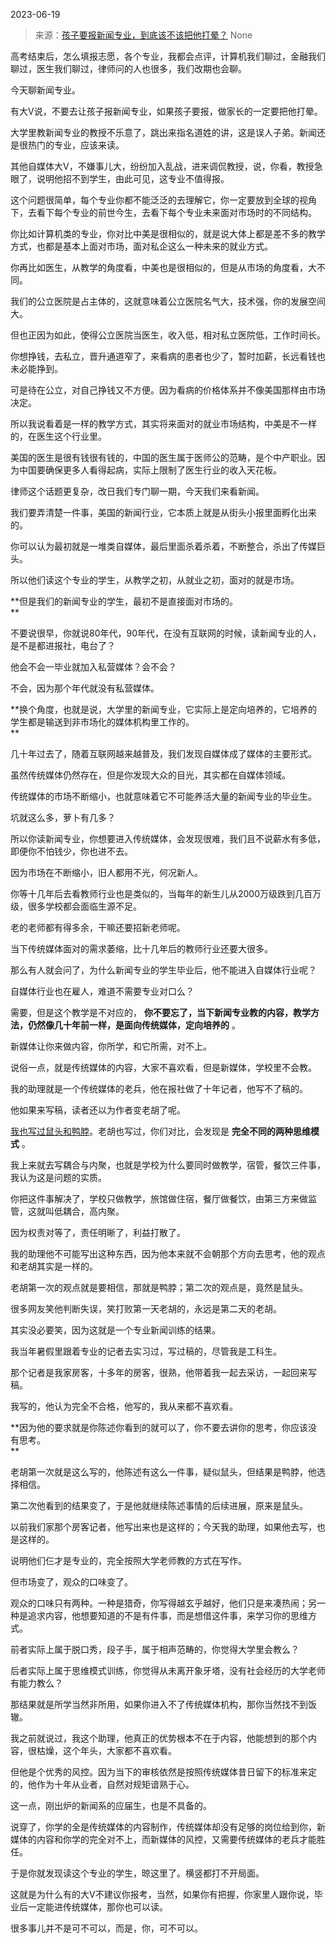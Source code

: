 2023-06-19

> 来源：[孩子要报新闻专业，到底该不该把他打晕？](http://mp.weixin.qq.com/s?__biz=MzU0MjYwNDU2Mw==&amp;mid=2247511408&amp;idx=2&amp;sn=dc52ca5097c9660e53c0173747a17ead&amp;chksm=fb1ac10ccc6d481a695a22b30cb5d5f14d98ac40ef91a3fd4010fbf3764d102aecd14d8b3537&amp;scene=127#wechat_redirect)
> None

高考结束后，怎么填报志愿，各个专业，我都会点评，计算机我们聊过，金融我们聊过，医生我们聊过，律师问的人也很多，我们改期也会聊。  

今天聊新闻专业。

有大V说，不要去让孩子报新闻专业，如果孩子要报，做家长的一定要把他打晕。  

大学里教新闻专业的教授不乐意了，跳出来指名道姓的讲，这是误人子弟。新闻还是很热门的专业，应该来读。

其他自媒体大V，不嫌事儿大，纷纷加入乱战，进来调侃教授，说，你看，教授急眼了，说明他招不到学生，由此可见，这专业不值得报。  

这个问题很简单，每个专业你都不能泛泛的去理解它，你一定要放到全球的视角下，去看下每个专业的前世今生，去看下每个专业未来面对市场时的不同结构。

你比如计算机类的专业，你对比中美是很相似的，就是说大体上都是差不多的教学方式，也都是基本上面对市场，面对私企这么一种未来的就业方式。  

你再比如医生，从教学的角度看，中美也是很相似的，但是从市场的角度看，大不同。  

我们的公立医院是占主体的，这就意味着公立医院名气大，技术强，你的发展空间大。  

但也正因为如此，使得公立医院当医生，收入低，相对私立医院低，工作时间长。  

你想挣钱，去私立，晋升通道窄了，来看病的患者也少了，暂时加薪，长远看钱也未必能挣到。  

可是待在公立，对自己挣钱又不方便。因为看病的价格体系并不像美国那样由市场决定。

所以我说看着是一样的教学方式，其实将来面对的就业市场结构，中美是不一样的，在医生这个行业里。  

美国的医生是很有钱很有钱的，中国的医生属于医师公的范畴，是个中产职业。因为中国要确保更多人看得起病，实际上限制了医生行业的收入天花板。

律师这个话题更复杂，改日我们专门聊一期，今天我们来看新闻。

我们要弄清楚一件事，美国的新闻行业，它本质上就是从街头小报里面孵化出来的。  

你可以认为最初就是一堆类自媒体，最后里面杀着杀着，不断整合，杀出了传媒巨头。  

所以他们读这个专业的学生，从教学之初，从就业之初，面对的就是市场。  

 **但是我们的新闻专业的学生，最初不是直接面对市场的。  
**

不要说很早，你就说80年代，90年代，在没有互联网的时候，读新闻专业的人，是不是都进报社，电台了？

他会不会一毕业就加入私营媒体？会不会？  

不会，因为那个年代就没有私营媒体。

 **换个角度，也就是说，大学里的新闻专业，它实际上是定向培养的，它培养的学生都是输送到非市场化的媒体机构里工作的。  
**

几十年过去了，随着互联网越来越普及，我们发现自媒体成了媒体的主要形式。  

虽然传统媒体仍然存在，但是你发现大众的目光，其实都在自媒体领域。  

传统媒体的市场不断缩小，也就意味着它不可能养活大量的新闻专业的毕业生。  

坑就这么多，萝卜有几多？  

所以你读新闻专业，你想要进入传统媒体，会发现很难，我们且不说薪水有多低，即便你不怕钱少，你也进不去。

因为市场在不断缩小，旧人都用不光，何况新人。  

你等十几年后去看教师行业也是类似的，当每年的新生儿从2000万级跌到几百万级，很多学校都会面临生源不足。  

老的老师都有得多余，干嘛还要招新老师呢。  

当下传统媒体面对的需求萎缩，比十几年后的教师行业还要大很多。

那么有人就会问了，为什么新闻专业的学生毕业后，他不能进入自媒体行业呢？

自媒体行业也在雇人，难道不需要专业对口么？

需要，但是这个教学是不对应的， **你不要忘了，当下新闻专业教的内容，教学方法，仍然像几十年前一样，是面向传统媒体，定向培养的** 。  

新媒体让你来做内容，你所学，和它所需，对不上。  

说俗一点，就是传统媒体的内容，大家不喜欢看，但是新媒体，学校里不会教。  

我的助理就是一个传统媒体的老兵，他在报社做了十年记者，他写不了稿的。

他如果来写稿，读者还以为作者变老胡了呢。

[我也写过鼠头和鸭脖](http://mp.weixin.qq.com/s?__biz=MzU3NDc5Nzc0NQ==&mid=2247524691&idx=1&sn=cd653ff39ffdad30d2bd080251361bd5&chksm=fd2ec38dca594a9b83914a7da7d3176782d53c4327b35a5b5b085e1337f1176a8d1a025a667f&scene=21#wechat_redirect)。老胡也写过，你们对比，会发现是
**完全不同的两种思维模式** 。

我上来就去写耦合与内聚，也就是学校为什么要同时做教学，宿管，餐饮三件事，我认为这是问题的实质。

你把这件事解决了，学校只做教学，旅馆做住宿，餐厅做餐饮，由第三方来做监管，这就叫低耦合，高内聚。  

因为权责对等了，责任明晰了，利益打散了。  

我的助理他不可能写出这种东西，因为他本来就不会朝那个方向去思考，他的观点和老胡其实是一样的。  

老胡第一次的观点就是要相信，那就是鸭脖；第二次的观点是，竟然是鼠头。

很多网友笑他判断失误，笑打败第一天老胡的，永远是第二天的老胡。  

其实没必要笑，因为这就是一个专业新闻训练的结果。

我当年暑假里跟着专业的记者去实习过，写过稿的，尽管我是工科生。

那个记者是我家房客，十多年的房客，很熟，他带着我一起去采访，一起回来写稿。

我写的，他认为完全不合格，他写的，我从来都不喜欢看。

 **因为他的要求就是你陈述你看到的就可以了，你不要去讲你的思考，你应该没有思考。  
**

老胡第一次就是这么写的，他陈述有这么一件事，疑似鼠头，但结果是鸭脖，他选择相信。  

第二次他看到的结果变了，于是他就继续陈述事情的后续进展，原来是鼠头。  

以前我们家那个房客记者，他写出来也是这样的；今天我的助理，如果他去写，也是这样的。

说明他们仨才是专业的，完全按照大学老师教的方式在写作。

但市场变了，观众的口味变了。  

观众的口味只有两种。一种是猎奇，你写得越玄乎越好，他们只是来凑热闹；另一种是追求内容，他想要知道的不是有件事，而是想借这件事，来学习你的思维方式。  

前者实际上属于脱口秀，段子手，属于相声范畴的，你觉得大学里会教么？  

后者实际上属于思维模式训练，你觉得从未离开象牙塔，没有社会经历的大学老师有能力教么？

那结果就是所学当然非所用，如果你进入不了传统媒体机构，那你当然找不到饭辙。  

我之前就说过，我这个助理，他真正的优势根本不在于内容，他能想到的那个内容，很枯燥，这个年头，大家都不喜欢看。  

但他是个优秀的风控。因为当下的审核依然是按照传统媒体昔日留下的标准来定的，他作为十年从业者，自然对规矩谙熟于心。

这一点，刚出炉的新闻系的应届生，也是不具备的。  

说穿了，你学的全是传统媒体的内容制作，传统媒体却没有足够的岗位给到你，新媒体的内容和你学的完全对不上，而新媒体的风控，又需要传统媒体的老兵才能胜任。  

于是你就发现读这个专业的学生，晾这里了。横竖都打不开局面。  

这就是为什么有的大V不建议你报考，当然，如果你有把握，你家里人跟你说，毕业后一定能进传统媒体，那你也可以读。

很多事儿并不是可不可以，而是，你，可不可以。


